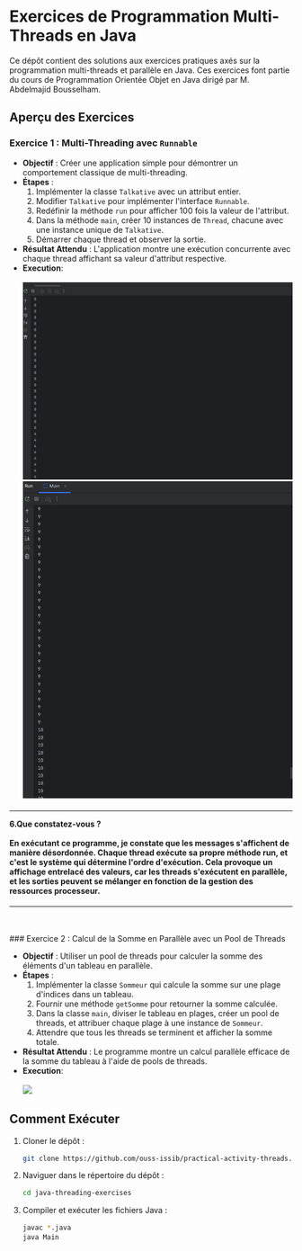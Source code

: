 
# Exercices de Programmation Multi-Threads en Java

Ce dépôt contient des solutions aux exercices pratiques axés sur la programmation multi-threads et parallèle en Java. Ces exercices font partie du cours de Programmation Orientée Objet en Java dirigé par M. Abdelmajid Bousselham.

## Aperçu des Exercices

### Exercice 1 : Multi-Threading avec `Runnable`

- **Objectif** : Créer une application simple pour démontrer un comportement classique de multi-threading.
- **Étapes** :
  1. Implémenter la classe `Talkative` avec un attribut entier.
  2. Modifier `Talkative` pour implémenter l'interface `Runnable`.
  3. Redéfinir la méthode `run` pour afficher 100 fois la valeur de l'attribut.
  4. Dans la méthode `main`, créer 10 instances de `Thread`, chacune avec une instance unique de `Talkative`.
  5. Démarrer chaque thread et observer la sortie.
- **Résultat Attendu** : L'application montre une exécution concurrente avec chaque thread affichant sa valeur d'attribut respective.
- **Execution**: <br><br>
    <img src="./captures/result__ex1.png"/>
    <img src="./captures/result_ex1.png"/>
<h4>
 <hr>
  6.Que constatez-vous ?
  <br><br>
   En exécutant ce programme, je constate que les messages s'affichent de manière désordonnée. Chaque thread exécute sa propre méthode run, et c'est le système qui détermine l'ordre d'exécution.  Cela provoque un affichage entrelacé des valeurs, car les threads s'exécutent en parallèle, et les sorties peuvent se mélanger en fonction de la gestion des ressources processeur.
</h4>
 <hr>
 <br>
<br>
### Exercice 2 : Calcul de la Somme en Parallèle avec un Pool de Threads

- **Objectif** : Utiliser un pool de threads pour calculer la somme des éléments d'un tableau en parallèle.
- **Étapes** :
  1. Implémenter la classe `Sommeur` qui calcule la somme sur une plage d'indices dans un tableau.
  2. Fournir une méthode `getSomme` pour retourner la somme calculée.
  3. Dans la classe `main`, diviser le tableau en plages, créer un pool de threads, et attribuer chaque plage à une instance de `Sommeur`.
  4. Attendre que tous les threads se terminent et afficher la somme totale.
- **Résultat Attendu** : Le programme montre un calcul parallèle efficace de la somme du tableau à l'aide de pools de threads.
- **Execution**: <br><br>
    <img src="./captures/result__ex2.png"/>
   
## Comment Exécuter

1. Cloner le dépôt :
   ```bash
   git clone https://github.com/ouss-issib/practical-activity-threads.git

2. Naviguer dans le répertoire du dépôt :
   ```bash
   cd java-threading-exercises

3. Compiler et exécuter les fichiers Java :
   ```bash
   javac *.java
   java Main


